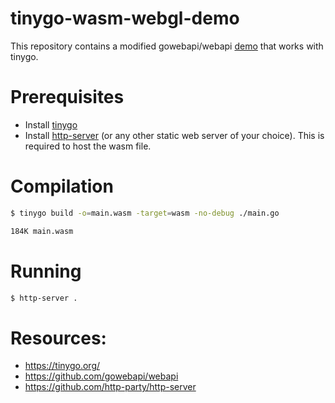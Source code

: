 # tinygo-wasm-webgl-demo

This repository contains a modified gowebapi/webapi [demo](https://github.com/gowebapi/webapi/blob/41cedfc27a0bd35c1220dd0fe4b4c4505c33b0ea/graphics/webgl/example_cube_test.go) that works with tinygo.

# Prerequisites
- Install [tinygo](https://tinygo.org/)
- Install [http-server](https://github.com/http-party/http-server) (or any other static web server of your choice). This is required to host the wasm file.

# Compilation
```bash
$ tinygo build -o=main.wasm -target=wasm -no-debug ./main.go

184K main.wasm
```

# Running
```bash
$ http-server .
```

# Resources:
- https://tinygo.org/ 
- https://github.com/gowebapi/webapi
- https://github.com/http-party/http-server
